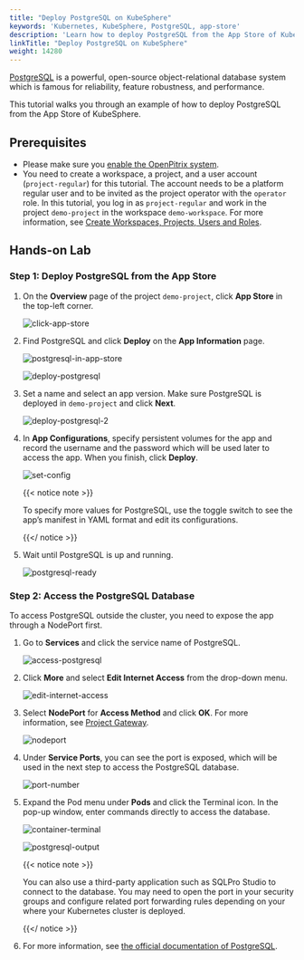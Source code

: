 ```yaml
---
title: "Deploy PostgreSQL on KubeSphere"
keywords: 'Kubernetes, KubeSphere, PostgreSQL, app-store'
description: 'Learn how to deploy PostgreSQL from the App Store of KubeSphere and access its service.'
linkTitle: "Deploy PostgreSQL on KubeSphere"
weight: 14280
---
```


[PostgreSQL](https://www.postgresql.org/) is a powerful, open-source object-relational database system which is famous for reliability, feature robustness, and performance.

This tutorial walks you through an example of how to deploy PostgreSQL from the App Store of KubeSphere.

## Prerequisites

- Please make sure you [enable the OpenPitrix system](../../../pluggable-components/app-store/).
- You need to create a workspace, a project, and a user account (`project-regular`) for this tutorial. The account needs to be a platform regular user and to be invited as the project operator with the `operator` role. In this tutorial, you log in as `project-regular` and work in the project `demo-project` in the workspace `demo-workspace`. For more information, see [Create Workspaces, Projects, Users and Roles](../../../quick-start/create-workspace-and-project/).

## Hands-on Lab

### Step 1: Deploy PostgreSQL from the App Store

1. On the **Overview** page of the project `demo-project`, click **App Store** in the top-left corner.

   ![click-app-store](/images/docs/appstore/built-in-apps/postgresql-app/click-app-store.png)

2. Find PostgreSQL and click **Deploy** on the **App Information** page.

   ![postgresql-in-app-store](/images/docs/appstore/built-in-apps/postgresql-app/postgresql-in-app-store.png)

   ![deploy-postgresql](/images/docs/appstore/built-in-apps/postgresql-app/deploy-postgresql.png)

3. Set a name and select an app version. Make sure PostgreSQL is deployed in `demo-project` and click **Next**.

   ![deploy-postgresql-2](/images/docs/appstore/built-in-apps/postgresql-app/deploy-postgresql-2.png)

4. In **App Configurations**, specify persistent volumes for the app and record the username and the password which will be used later to access the app. When you finish, click **Deploy**.

   ![set-config](/images/docs/appstore/built-in-apps/postgresql-app/set-config.png)

   {{< notice note >}} 

   To specify more values for PostgreSQL, use the toggle switch to see the app’s manifest in YAML format and edit its configurations.

   {{</ notice >}} 

5. Wait until PostgreSQL is up and running.

   ![postgresql-ready](/images/docs/appstore/built-in-apps/postgresql-app/postgresql-ready.png)

### Step 2: Access the PostgreSQL Database

To access PostgreSQL outside the cluster, you need to expose the app through a NodePort first.

1. Go to **Services** and click the service name of PostgreSQL.

   ![access-postgresql](/images/docs/appstore/built-in-apps/postgresql-app/access-postgresql.png)

2. Click **More** and select **Edit Internet Access** from the drop-down menu.

   ![edit-internet-access](/images/docs/appstore/built-in-apps/postgresql-app/edit-internet-access.png)

3. Select **NodePort** for **Access Method** and click **OK**. For more information, see [Project Gateway](../../../project-administration/project-gateway/).

   ![nodeport](/images/docs/appstore/built-in-apps/postgresql-app/nodeport.png)

4. Under **Service Ports**, you can see the port is exposed, which will be used in the next step to access the PostgreSQL database.

   ![port-number](/images/docs/appstore/built-in-apps/postgresql-app/port-number.png)

5. Expand the Pod menu under **Pods** and click the Terminal icon. In the pop-up window, enter commands directly to access the database.

   ![container-terminal](/images/docs/appstore/built-in-apps/postgresql-app/container-terminal.png)

   ![postgresql-output](/images/docs/appstore/built-in-apps/postgresql-app/postgresql-output.png)

   {{< notice note >}}

   You can also use a third-party application such as SQLPro Studio to connect to the database. You may need to open the port in your security groups and configure related port forwarding rules depending on your where your Kubernetes cluster is deployed.

   {{</ notice >}} 

6. For more information, see [the official documentation of PostgreSQL](https://www.postgresql.org/docs/).